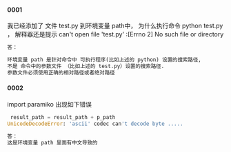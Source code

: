 #### 0001

我已经添加了 文件 test.py 到环境变量 path中， 为什么执行命令 python test.py ，
解释器还是提示 can't open file 'test.py' :[Errno 2] No such file or directory

```python
答： 

环境变量 path 是针对命令中 可执行程序(比如上述的 python) 设置的搜索路径, 
不是 命令中的参数文件 （比如上述的 test.py）设置的搜索路径.
参数文件必须使用正确的相对路径或者绝对路径

```

#### 0002

import paramiko 出现如下错误

```python
 result_path = result_path + p_path
UnicodeDecodeError: 'ascii' codec can't decode byte .....
```

```python
答： 
这是环境变量 path 里面有中文导致的
```
